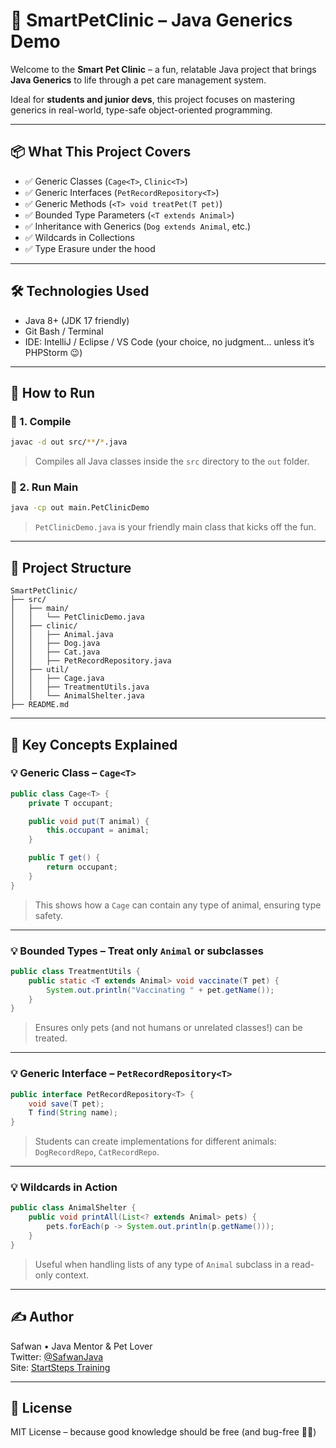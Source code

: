 # 🐾 SmartPetClinic – Java Generics Demo

Welcome to the **Smart Pet Clinic** – a fun, relatable Java project that brings **Java Generics** to life through a pet care management system.

Ideal for **students and junior devs**, this project focuses on mastering generics in real-world, type-safe object-oriented programming.

---

## 📦 What This Project Covers

- ✅ Generic Classes (`Cage<T>`, `Clinic<T>`)
- ✅ Generic Interfaces (`PetRecordRepository<T>`)
- ✅ Generic Methods (`<T> void treatPet(T pet)`)
- ✅ Bounded Type Parameters (`<T extends Animal>`)
- ✅ Inheritance with Generics (`Dog extends Animal`, etc.)
- ✅ Wildcards in Collections
- ✅ Type Erasure under the hood

---

## 🛠️ Technologies Used

- Java 8+ (JDK 17 friendly)
- Git Bash / Terminal
- IDE: IntelliJ / Eclipse / VS Code (your choice, no judgment... unless it’s PHPStorm 😉)

---

## 🚀 How to Run

### 🔹 1. Compile

```bash
javac -d out src/**/*.java
```

> Compiles all Java classes inside the `src` directory to the `out` folder.

### 🔹 2. Run Main

```bash
java -cp out main.PetClinicDemo
```

> `PetClinicDemo.java` is your friendly main class that kicks off the fun.

---

## 📂 Project Structure

```
SmartPetClinic/
├── src/
│   ├── main/
│   │   └── PetClinicDemo.java
│   ├── clinic/
│   │   ├── Animal.java
│   │   ├── Dog.java
│   │   ├── Cat.java
│   │   ├── PetRecordRepository.java
│   ├── util/
│   │   ├── Cage.java
│   │   ├── TreatmentUtils.java
│   │   └── AnimalShelter.java
├── README.md
```

---

## 🧠 Key Concepts Explained

### 💡 Generic Class – `Cage<T>`

```java
public class Cage<T> {
    private T occupant;

    public void put(T animal) {
        this.occupant = animal;
    }

    public T get() {
        return occupant;
    }
}
```

> This shows how a `Cage` can contain any type of animal, ensuring type safety.

---

### 💡 Bounded Types – Treat only `Animal` or subclasses

```java
public class TreatmentUtils {
    public static <T extends Animal> void vaccinate(T pet) {
        System.out.println("Vaccinating " + pet.getName());
    }
}
```

> Ensures only pets (and not humans or unrelated classes!) can be treated.

---

### 💡 Generic Interface – `PetRecordRepository<T>`

```java
public interface PetRecordRepository<T> {
    void save(T pet);
    T find(String name);
}
```

> Students can create implementations for different animals: `DogRecordRepo`, `CatRecordRepo`.

---

### 💡 Wildcards in Action

```java
public class AnimalShelter {
    public void printAll(List<? extends Animal> pets) {
        pets.forEach(p -> System.out.println(p.getName()));
    }
}
```

> Useful when handling lists of any type of `Animal` subclass in a read-only context.

---

## ✍️ Author

Safwan • Java Mentor & Pet Lover  
Twitter: [@SafwanJava](#)  
Site: [StartSteps Training](#)

---

## 📘 License

MIT License – because good knowledge should be free (and bug-free 🐛✨)
